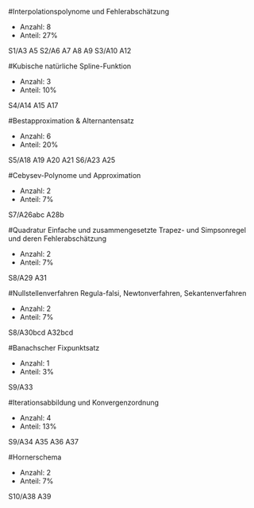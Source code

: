 #Interpolationspolynome und Fehlerabschätzung
* Anzahl: 8
* Anteil: 27%

S1/A3 A5
S2/A6 A7 A8 A9
S3/A10 A12

#Kubische natürliche Spline-Funktion
* Anzahl: 3
* Anteil: 10%

S4/A14 A15 A17

#Bestapproximation & Alternantensatz
* Anzahl: 6
* Anteil: 20%

S5/A18 A19 A20 A21 
S6/A23 A25

#Cebysev-Polynome und Approximation
* Anzahl: 2
* Anteil: 7%

S7/A26abc A28b

#Quadratur
Einfache und zusammengesetzte Trapez- und Simpsonregel und deren Fehlerabschätzung
* Anzahl: 2
* Anteil: 7%

S8/A29 A31

#Nullstellenverfahren
Regula-falsi, Newtonverfahren, Sekantenverfahren
* Anzahl: 2
* Anteil: 7%

S8/A30bcd A32bcd

#Banachscher Fixpunktsatz
* Anzahl: 1
* Anteil: 3%

S9/A33

#Iterationsabbildung und Konvergenzordnung
* Anzahl: 4
* Anteil: 13%

S9/A34 A35 A36 A37

#Hornerschema
* Anzahl: 2
* Anteil: 7%

S10/A38 A39